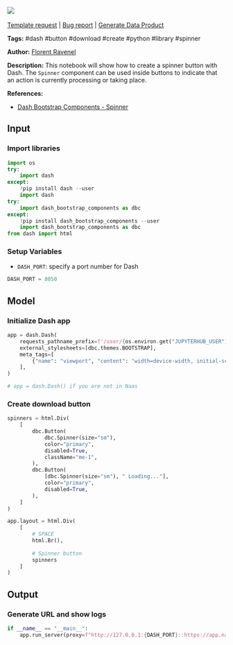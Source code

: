 <a href="https://app.naas.ai/user-redirect/naas/downloader?url=https://raw.githubusercontent.com/jupyter-naas/awesome-notebooks/master/Dash/Dash_Create_spinner_button.ipynb" target="_parent"><img src="https://naasai-public.s3.eu-west-3.amazonaws.com/open_in_naas.svg"/></a><br><br><a href="https://github.com/jupyter-naas/awesome-notebooks/issues/new?assignees=&labels=&template=template-request.md&title=Tool+-+Action+of+the+notebook+">Template request</a> | <a href="https://github.com/jupyter-naas/awesome-notebooks/issues/new?assignees=&labels=bug&template=bug_report.md&title=Dash+-+Create+spinner+button:+Error+short+description">Bug report</a> | <a href="https://app.naas.ai/user-redirect/naas/downloader?url=https://raw.githubusercontent.com/jupyter-naas/awesome-notebooks/master/Naas/Naas_Start_data_product.ipynb" target="_parent">Generate Data Product</a>

**Tags:** #dash #button #download #create #python #library #spinner

**Author:** [Florent Ravenel](https://www.linkedin.com/in/florent-ravenel/)

**Description:** This notebook will show how to create a spinner button with Dash. The `Spinner` component can be used inside buttons to indicate that an action is currently processing or taking place.



**References:**
- [Dash Bootstrap Components - Spinner](https://dash-bootstrap-components.opensource.faculty.ai/docs/components/spinner/)

## Input

### Import libraries


```python
import os
try:
    import dash
except:
    !pip install dash --user
    import dash
try:
    import dash_bootstrap_components as dbc
except:
    !pip install dash_bootstrap_components --user
    import dash_bootstrap_components as dbc
from dash import html
```

### Setup Variables
- `DASH_PORT`: specify a port number for Dash


```python
DASH_PORT = 8050
```

## Model

### Initialize Dash app


```python
app = dash.Dash(
    requests_pathname_prefix=f'/user/{os.environ.get("JUPYTERHUB_USER")}/proxy/{DASH_PORT}/',
    external_stylesheets=[dbc.themes.BOOTSTRAP],
    meta_tags=[
        {"name": "viewport", "content": "width=device-width, initial-scale=1.0"}
    ],
)

# app = dash.Dash() if you are not in Naas
```

### Create download button


```python
spinners = html.Div(
    [
        dbc.Button(
            dbc.Spinner(size="sm"),
            color="primary",
            disabled=True,
            className="me-1",
        ),
        dbc.Button(
            [dbc.Spinner(size="sm"), " Loading..."],
            color="primary",
            disabled=True,
        ),
    ]
)

app.layout = html.Div(
    [
        # SPACE
        html.Br(),
        
        # Spinner button
        spinners
    ]
)
```

## Output

### Generate URL and show logs


```python
if __name__ == "__main__":
    app.run_server(proxy=f"http://127.0.0.1:{DASH_PORT}::https://app.naas.ai")
```

 
